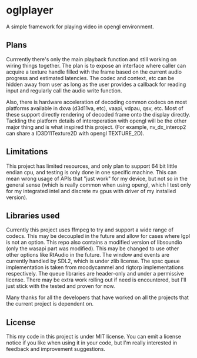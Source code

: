 # oglplayer

A simple framework for playing video in opengl environment.

## Plans

Currrently there's only the main playback function and still working on wiring things together.
The plan is to expose an interface where caller can acquire a texture handle filled with the
frame based on the current audio progress and estimated latencies. The codec and context, etc 
can be hidden away from user as long as the user provides a callback for reading input and
regularly call the audio write function.

Also, there is hardware acceleration of decoding common codecs on most platforms available in
dxva (d3d11va, etc), vaapi, vdpau, qsv, etc. Most of these support directly rendering of decoded
frame onto the display directly. Tackling the platform details of interoperation with opengl
will be the other major thing and is what inspired this project. (For example, nv_dx_interop2
can share a ID3D11Texture2D with opengl TEXTURE_2D).

## Limitations

This project has limited resources, and only plan to support 64 bit little endian cpu, and testing
is only done in one specific machine. This can mean wrong usage of APIs that "just work" for my
device, but not so in the general sense (which is really common when using opengl, which I test only
for my integrated intel and discrete nv gpus with driver of my installed version).

## Libraries used

Currently this project uses ffmpeg to try and support a wide range of codecs. This may be decoupled
in the future and allow for cases where lgpl is not an option. This repo also contains a modified
version of libsoundio (only the wasapi part was modified). This may be changed to use other other
options like RtAudio in the future. The window and events are currently handled by SDL2, which is
under zlib license. The spsc queue implementation is taken from moodycammel and rigtorp implementations
respectively. The queue libraries are header-only and under a permissive license. There may be extra
work rolling out if need is encountered, but I'll just stick with the tested and proven for now.

Many thanks for all the developers that have worked on all the projects that the current project
is dependent on.

## License

This my code in this project is under MIT license. You can emit a license notice if you like when
using it in your code, but I'm really interested in feedback and improvement suggestions.
